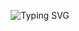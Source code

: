 <!-- README Matrix Hacker Turbo -->

<!-- Título Hacker com efeito de digitação -->
<p align="center">
  <img src="https://readme-typing-svg.demolab.com?font=Fira+Code&size=22&pause=1000&color=00FF00&center=true&vCenter=true&width=435&lines=Inicializando+Terminal+Hacker...;Carregando+arquivos+do+GitHub...;Bem-vindo+ao+Sistema+Operacional+do+Dev!" alt="Typing SVG" />
</p>

<!DOCTYPE html>
<html lang="pt-br">
<head>
    <meta charset="UTF-8">
    <meta name="viewport" content="width=device-width, initial-scale=1.0">
    <title>rlzb - Portfólio</title>
    <link rel="stylesheet" href="https://cdnjs.cloudflare.com/ajax/libs/font-awesome/6.4.0/css/all.min.css">
    <link href="https://fonts.googleapis.com/css2?family=Poppins:wght@300;400;500;600;700&family=Montserrat:wght@800&display=swap" rel="stylesheet">
    <style>
        * {
            margin: 0;
            padding: 0;
            box-sizing: border-box;
        }

        body {
            font-family: 'Poppins', sans-serif;
            background: linear-gradient(135deg, #1a0633, #0d1117, #1a1a2e);
            min-height: 100vh;
            display: flex;
            justify-content: center;
            align-items: center;
            padding: 20px;
            color: #f0f0f0;
            overflow-x: hidden;
            position: relative;
        }

        /* Partículas de fundo */
        .particles {
            position: fixed;
            top: 0;
            left: 0;
            width: 100%;
            height: 100%;
            z-index: -1;
        }

        .particle {
            position: absolute;
            border-radius: 50%;
            background: rgba(0, 255, 195, 0.3);
            animation: float 15s infinite linear;
        }

        @keyframes float {
            0% { transform: translateY(0) translateX(0) rotate(0deg); }
            100% { transform: translateY(-100vh) translateX(100px) rotate(360deg); }
        }

        /* Container principal com efeito glass */
        .glass-container {
            width: 100%;
            max-width: 1000px;
            padding: 40px;
            border-radius: 25px;
            background: rgba(255, 255, 255, 0.08);
            backdrop-filter: blur(15px);
            border: 1px solid rgba(255, 255, 255, 0.1);
            box-shadow: 
                0 15px 35px rgba(0, 0, 0, 0.5),
                inset 0 5px 15px rgba(255, 255, 255, 0.1);
            position: relative;
            overflow: hidden;
            z-index: 1;
            transition: transform 0.3s ease, box-shadow 0.3s ease;
        }

        .glass-container:hover {
            transform: translateY(-5px);
            box-shadow: 
                0 20px 40px rgba(0, 0, 0, 0.6),
                inset 0 5px 15px rgba(255, 255, 255, 0.15);
        }

        /* Efeito de brilho */
        .glow-effect {
            position: absolute;
            width: 300px;
            height: 300px;
            background: radial-gradient(circle, rgba(0, 255, 195, 0.2), transparent 70%);
            top: -150px;
            right: -150px;
            z-index: -1;
            animation: pulse 4s infinite alternate;
        }

        @keyframes pulse {
            0% { opacity: 0.3; }
            100% { opacity: 0.7; }
        }

        /* Header com animação */
        .header {
            text-align: center;
            margin-bottom: 40px;
            position: relative;
        }

        .name {
            font-family: 'Montserrat', sans-serif;
            font-size: 3.5rem;
            background: linear-gradient(45deg, #00FFC3, #00B3FF);
            -webkit-background-clip: text;
            background-clip: text;
            color: transparent;
            margin-bottom: 15px;
            animation: glow 2s ease-in-out infinite alternate;
        }

        @keyframes glow {
            from { text-shadow: 0 0 5px rgba(0, 255, 195, 0.5); }
            to { text-shadow: 0 0 20px rgba(0, 255, 195, 0.8), 0 0 30px rgba(0, 179, 255, 0.6); }
        }

        .tagline {
            font-size: 1.4rem;
            color: #ccc;
            margin-bottom: 30px;
            font-weight: 300;
        }

        /* Typing animation */
        .typing-container {
            margin: 30px 0;
            min-height: 90px;
        }

        .typing-text {
            font-family: 'Fira Code', monospace;
            font-size: 1.8rem;
            text-align: center;
            background: rgba(0, 0, 0, 0.2);
            padding: 15px 25px;
            border-radius: 15px;
            display: inline-block;
            border-left: 3px solid #00FFC3;
        }

        /* Stats container */
        .stats-container {
            display: flex;
            justify-content: center;
            gap: 25px;
            flex-wrap: wrap;
            margin: 40px 0;
        }

        .stat-card {
            border-radius: 20px;
            overflow: hidden;
            box-shadow: 0 10px 20px rgba(0, 0, 0, 0.3);
            transition: transform 0.3s ease;
            height: 200px;
        }

        .stat-card:hover {
            transform: translateY(-10px);
        }

        /* Conecte-se */
        .connect-section {
            text-align: center;
            margin: 40px 0;
        }

        .section-title {
            font-size: 2.2rem;
            margin-bottom: 25px;
            background: linear-gradient(45deg, #00FFC3, #00B3FF);
            -webkit-background-clip: text;
            background-clip: text;
            color: transparent;
            display: inline-block;
        }

        .social-badges {
            display: flex;
            justify-content: center;
            flex-wrap: wrap;
            gap: 15px;
            margin-top: 20px;
        }

        .social-badge {
            display: inline-flex;
            align-items: center;
            padding: 12px 25px;
            border-radius: 50px;
            background: rgba(255, 255, 255, 0.1);
            backdrop-filter: blur(5px);
            border: 1px solid rgba(255, 255, 255, 0.15);
            text-decoration: none;
            color: white;
            font-weight: 500;
            transition: all 0.3s ease;
            box-shadow: 0 5px 15px rgba(0, 0, 0, 0.2);
        }

        .social-badge i {
            margin-right: 10px;
            font-size: 1.4rem;
        }

        .social-badge:hover {
            background: rgba(0, 255, 195, 0.2);
            transform: translateY(-3px);
            box-shadow: 0 8px 20px rgba(0, 255, 195, 0.3);
        }

        /* Tecnologias */
        .tech-section {
            margin: 40px 0;
            text-align: center;
        }

        .tech-grid {
            display: grid;
            grid-template-columns: repeat(auto-fill, minmax(120px, 1fr));
            gap: 20px;
            max-width: 700px;
            margin: 30px auto;
        }

        .tech-card {
            background: rgba(255, 255, 255, 0.05);
            border-radius: 15px;
            padding: 20px 15px;
            transition: all 0.3s ease;
            border: 1px solid rgba(255, 255, 255, 0.08);
        }

        .tech-card:hover {
            background: rgba(0, 255, 195, 0.1);
            transform: translateY(-5px);
            box-shadow: 0 10px 20px rgba(0, 255, 195, 0.1);
        }

        .tech-icon {
            font-size: 2.5rem;
            margin-bottom: 10px;
        }

        .tech-name {
            font-size: 0.9rem;
            font-weight: 500;
        }

        /* Footer */
        .footer {
            text-align: center;
            margin-top: 40px;
            padding-top: 20px;
            border-top: 1px solid rgba(255, 255, 255, 0.1);
            font-size: 1.1rem;
            color: #aaa;
        }

        .coffee-icon {
            color: #00FFC3;
            animation: bounce 2s infinite;
            display: inline-block;
        }

        @keyframes bounce {
            0%, 100% { transform: translateY(0); }
            50% { transform: translateY(-10px); }
        }

        /* Responsividade */
        @media (max-width: 768px) {
            .glass-container {
                padding: 30px 20px;
            }
            
            .name {
                font-size: 2.8rem;
            }
            
            .tagline {
                font-size: 1.2rem;
            }
            
            .typing-text {
                font-size: 1.4rem;
            }
            
            .stats-container {
                flex-direction: column;
                align-items: center;
            }
            
            .stat-card {
                width: 100%;
                max-width: 350px;
            }
            
            .tech-grid {
                grid-template-columns: repeat(auto-fill, minmax(100px, 1fr));
            }
        }
    </style>
</head>
<body>
    <!-- Partículas de fundo -->
    <div class="particles" id="particles"></div>
    
    <div class="glass-container">
        <div class="glow-effect"></div>
        
        <div class="header">
            <h1 class="name">✨ Olá! Eu sou <span>rlzb</span> ✨</h1>
            <p class="tagline">🚀 Programador iniciante explorando o mundo do código com estilo</p>
            
            <div class="typing-container">
                <div class="typing-text" id="typing-text">
                    Codando com estilo...
                </div>
            </div>
        </div>
        
        <div class="stats-container">
            <img class="stat-card" src="https://github-readme-stats.vercel.app/api?username=rlzb&show_icons=true&theme=tokyonight&border_radius=15&hide_border=false&bg_color=0d1117&title_color=00FFC3&icon_color=00FFC3" alt="GitHub stats">
            <img class="stat-card" src="https://github-readme-stats.vercel.app/api/top-langs/?username=rlzb&layout=compact&theme=tokyonight&border_radius=15&hide_border=false&bg_color=0d1117&title_color=00FFC3" alt="Top langs">
        </div>
        
        <div class="connect-section">
            <h2 class="section-title">🌐 Conecte-se comigo</h2>
            <div class="social-badges">
                <a href="https://youtube.com/@ynqx" target="_blank" class="social-badge">
                    <i class="fab fa-youtube"></i> YouTube
                </a>
                <a href="https://instagram.com/rlzy_" target="_blank" class="social-badge">
                    <i class="fab fa-instagram"></i> Instagram
                </a>
                <a href="mailto:kalyeltonvieira@gmail.com" class="social-badge">
                    <i class="fas fa-envelope"></i> Gmail
                </a>
                <a href="https://linkedin.com/in/SEULINKEDIN" target="_blank" class="social-badge">
                    <i class="fab fa-linkedin"></i> LinkedIn
                </a>
            </div>
        </div>
        
        <div class="tech-section">
            <h2 class="section-title">🛠️ Tecnologias</h2>
            <div class="tech-grid">
                <div class="tech-card">
                    <div class="tech-icon">
                        <i class="fab fa-html5"></i>
                    </div>
                    <div class="tech-name">HTML5</div>
                </div>
                <div class="tech-card">
                    <div class="tech-icon">
                        <i class="fab fa-css3-alt"></i>
                    </div>
                    <div class="tech-name">CSS3</div>
                </div>
                <div class="tech-card">
                    <div class="tech-icon">
                        <i class="fab fa-js"></i>
                    </div>
                    <div class="tech-name">JavaScript</div>
                </div>
                <div class="tech-card">
                    <div class="tech-icon">
                        <i class="fab fa-python"></i>
                    </div>
                    <div class="tech-name">Python</div>
                </div>
                <div class="tech-card">
                    <div class="tech-icon">
                        <i class="fab fa-react"></i>
                    </div>
                    <div class="tech-name">React</div>
                </div>
            </div>
        </div>
        
        <div class="footer">
            <p>Feito com muito <i class="fas fa-coffee coffee-icon"></i> e <i class="fas fa-heart" style="color: #ff4d94;"></i></p>
        </div>
    </div>

    <script>
        // Criar partículas de fundo
        function createParticles() {
            const particlesContainer = document.getElementById('particles');
            const particleCount = 30;
            
            for (let i = 0; i < particleCount; i++) {
                const particle = document.createElement('div');
                particle.classList.add('particle');
                
                // Tamanho e posição aleatórias
                const size = Math.random() * 15 + 5;
                const posX = Math.random() * 100;
                const posY = Math.random() * 100;
                
                particle.style.width = `${size}px`;
                particle.style.height = `${size}px`;
                particle.style.left = `${posX}%`;
                particle.style.top = `${posY}%`;
                
                // Atraso de animação aleatório
                particle.style.animationDelay = `${Math.random() * 15}s`;
                
                particlesContainer.appendChild(particle);
            }
        }
        
        // Animações de texto
        const phrases = [
            "Codando com estilo...",
            "Apaixonado por tecnologia e design",
            "Aprendendo todo dia!",
            "Transformando café em código ☕"
        ];
        
        let currentPhrase = 0;
        let currentChar = 0;
        let isDeleting = false;
        let typingSpeed = 100;
        
        function typeText() {
            const textElement = document.getElementById('typing-text');
            const fullText = phrases[currentPhrase];
            
            if (isDeleting) {
                textElement.textContent = fullText.substring(0, currentChar - 1);
                currentChar--;
                typingSpeed = 50;
            } else {
                textElement.textContent = fullText.substring(0, currentChar + 1);
                currentChar++;
                typingSpeed = 100;
            }
            
            if (!isDeleting && currentChar === fullText.length) {
                typingSpeed = 1500;
                isDeleting = true;
            } else if (isDeleting && currentChar === 0) {
                isDeleting = false;
                currentPhrase = (currentPhrase + 1) % phrases.length;
                typingSpeed = 500;
            }
            
            setTimeout(typeText, typingSpeed);
        }
        
        // Inicializar
        document.addEventListener('DOMContentLoaded', () => {
            createParticles();
            setTimeout(typeText, 1000);
        });
    </script>
</body>
</html>

